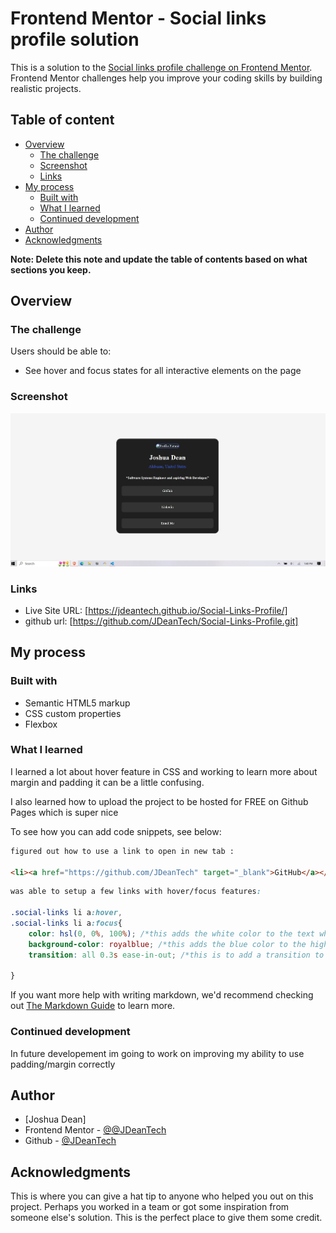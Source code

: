 # Frontend Mentor - Social links profile solution

This is a solution to the [Social links profile challenge on Frontend Mentor](https://www.frontendmentor.io/challenges/social-links-profile-UG32l9m6dQ). Frontend Mentor challenges help you improve your coding skills by building realistic projects. 

## Table of content

- [Overview](#overview)
  - [The challenge](#the-challenge)
  - [Screenshot](#screenshot)
  - [Links](#links)
- [My process](#my-process)
  - [Built with](#built-with)
  - [What I learned](#what-i-learned)
  - [Continued development](#continued-development)
- [Author](#author)
- [Acknowledgments](#acknowledgments)

**Note: Delete this note and update the table of contents based on what sections you keep.**

## Overview

### The challenge

Users should be able to:

- See hover and focus states for all interactive elements on the page

### Screenshot

![](./screenshot.jpg)


### Links
- Live Site URL: [https://jdeantech.github.io/Social-Links-Profile/]
- github url: [https://github.com/JDeanTech/Social-Links-Profile.git]


## My process

### Built with

- Semantic HTML5 markup
- CSS custom properties
- Flexbox

### What I learned

I learned a lot about hover feature in CSS and working to learn more about margin and padding it can be a little confusing.

I also learned how to upload the project to be hosted for FREE on Github Pages which is super nice

To see how you can add code snippets, see below:

```html
figured out how to use a link to open in new tab :

<li><a href="https://github.com/JDeanTech" target="_blank">GitHub</a></li>
```
```css
was able to setup a few links with hover/focus features:

.social-links li a:hover,
.social-links li a:focus{
    color: hsl(0, 0%, 100%); /*this adds the white color to the text when hover is activated*/
    background-color: royalblue; /*this adds the blue color to the highlighted link hover*/
    transition: all 0.3s ease-in-out; /*this is to add a transition to the hover effect*/
    
}
```


If you want more help with writing markdown, we'd recommend checking out [The Markdown Guide](https://www.markdownguide.org/) to learn more.



### Continued development

In future developement im going to work on improving my ability to use padding/margin correctly


## Author

- [Joshua Dean]
- Frontend Mentor - [@@JDeanTech](https://www.frontendmentor.io/profile/JDeanTech)
- Github - [@JDeanTech](https://github.com/JDeanTech/Social-Links-Profile.git)



## Acknowledgments

This is where you can give a hat tip to anyone who helped you out on this project. Perhaps you worked in a team or got some inspiration from someone else's solution. This is the perfect place to give them some credit.


